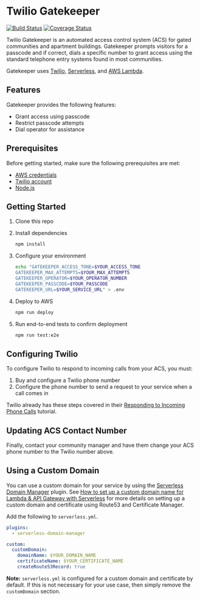 # Twilio Gatekeeper

[![Build Status](https://travis-ci.org/jonathanfoster/twilio-gatekeeper.svg?branch=master)](https://travis-ci.org/jonathanfoster/twilio-gatekeeper)
[![Coverage Status](https://coveralls.io/repos/github/jonathanfoster/twilio-gatekeeper/badge.svg?branch=master)](https://coveralls.io/github/jonathanfoster/twilio-gatekeeper?branch=master)

Twilio Gatekeeper is an automated access control system (ACS) for gated communities and apartment buildings. Gatekeeper prompts
visitors for a passcode and if correct, dials a specific number to grant access using the standard telephone entry
systems found in most communities.

Gatekeeper uses [Twilio](https://www.twilio.com), [Serverless](https://serverless.com), and [AWS Lambda](https://aws.amazon.com/lambda/).

## Features

Gatekeeper provides the following features:

* Grant access using passcode
* Restrict passcode attempts
* Dial operator for assistance

## Prerequisites

Before getting started, make sure the following prerequisites are met:

* [AWS credentials](https://serverless.com/framework/docs/providers/aws/guide/credentials/)
* [Twilio account](https://www.twilio.com/try-twilio)
* [Node.js](https://nodejs.org/)

## Getting Started

1. Clone this repo
2. Install dependencies

    ```bash
    npm install
    ```

3. Configure your environment

    ```bash
    echo "GATEKEEPER_ACCESS_TONE=$YOUR_ACCESS_TONE
    GATEKEEPER_MAX_ATTEMPTS=$YOUR_MAX_ATTEMPTS
    GATEKEEPER_OPERATOR=$YOUR_OPERATOR_NUMBER
    GATEKEEPER_PASSCODE=$YOUR_PASSCODE
    GATEKEEPER_URL=$YOUR_SERVICE_URL" > .env
    ```

4. Deploy to AWS

    ```bash
    npm run deploy
    ```

5. Run end-to-end tests to confirm deployment

    ```bash
    npm run test:e2e
    ```

## Configuring Twilio

To configure Twilio to respond to incoming calls from your ACS, you must:

1. Buy and configure a Twilio phone number
2. Configure the phone number to send a request to your service when a call comes in

Twilio already has these steps covered in their [Responding to Incoming Phone Calls](https://www.twilio.com/docs/voice/tutorials/how-to-respond-to-incoming-phone-calls-node-js#buy-and-configure-a-phone-number)
tutorial.

## Updating ACS Contact Number

Finally, contact your community manager and have them change your ACS phone number to the Twilio number above.

## Using a Custom Domain

You can use a custom domain for your service by using the [Serverless Domain Manager](https://github.com/amplify-education/serverless-domain-manager)
plugin. See [How to set up a custom domain name for Lambda & API Gateway with Serverless](https://serverless.com/blog/serverless-api-gateway-domain/)
for more details on setting up a custom domain and certificate using Route53 and Certificate Manager.

Add the following to `serverless.yml`.

```yaml
plugins:
  - serverless-domain-manager

custom:
  customDomain:
    domainName: $YOUR_DOMAIN_NAME
    certificateName: $YOUR_CERTIFICATE_NAME
    createRoute53Record: true
```

**Note:** `serverless.yml` is configured for a custom domain and certificate by default. If this is not necessary for
your use case, then simply remove the `customDomain` section.
